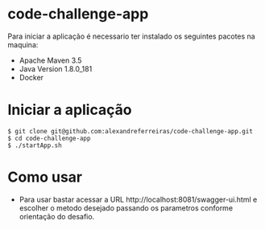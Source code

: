 # code-challenge-app
Para iniciar a aplicação é necessario ter instalado os seguintes pacotes na maquina:
- Apache Maven 3.5
- Java Version 1.8.0_181
- Docker

# Iniciar a aplicação
```
$ git clone git@github.com:alexandreferreiras/code-challenge-app.git
$ cd code-challenge-app
$ ./startApp.sh
```

# Como usar
- Para usar bastar acessar a URL http://localhost:8081/swagger-ui.html e escolher o metodo desejado passando os parametros conforme orientação do desafio.
